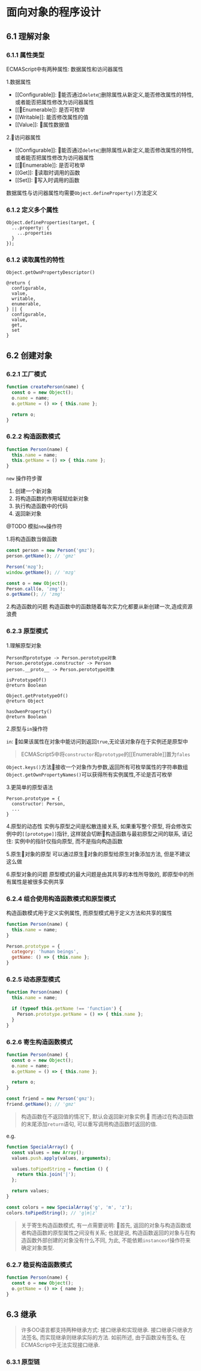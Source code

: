 # 面向对象的程序设计

## 6.1 理解对象

### 6.1.1 属性类型
ECMAScript中有两种属性: 数据属性和访问器属性

1.数据属性
* [[Configurable]]: 能否通过`delete`删除属性从新定义,能否修改属性的特性,或者能否把属性修改为访问器属性
* [[Enumerable]]: 是否可枚举
* [[Writable]]: 能否修改属性的值 
* [[Value]]: 属性数据值

2.访问器属性
* [[Configurable]]: 能否通过`delete`删除属性从新定义,能否修改属性的特性,或者能否把属性修改为访问器属性
* [[Enumerable]]: 是否可枚举
* [[Get]]: 读取时调用的函数
* [[Set]]: 写入时调用的函数

数据属性与访问器属性均需要`Object.defineProperty()`方法定义

### 6.1.2 定义多个属性
```
Object.defineProperties(target, {
  ...property: {
    ...properties
  }
});
```

### 6.1.2 读取属性的特性
```
Object.getOwnPropertyDescriptor()

@return {
  configurable,
  value,
  writable,
  enumerable,
} || {
  configurable,
  value,
  get,
  set
}
```
## 6.2 创建对象

### 6.2.1 工厂模式
```javascript
function createPerson(name) {
  const o = new Object();
  o.name = name;
  o.getName = () => { this.name };

  return o;
}
```
### 6.2.2 构造函数模式
```javascript
function Person(name) {
  this.name = name;
  this.getName = () => { this.name };
}
```
`new` 操作符步骤
1. 创建一个新对象
2. 将构造函数的作用域赋给新对象
3. 执行构造函数中的代码
4. 返回新对象

@TODO 模拟`new`操作符

1.将构造函数当做函数
```javascript
const person = new Person('gmz');
person.getName(); // 'gmz'

Person('mzg');
window.getName(); // 'mzg'

const o = new Object();
Person.call(o, 'zmg');
o.getName(); // 'zmg'
```
2.构造函数的问题
构造函数中的函数随着每次实力化都要从新创建一次,造成资源浪费

### 6.2.3 原型模式

1.理解原型对象
```
Person的prototype -> Person.perototype对象   
Person.perototype.constructor -> Person  
person.__proto__ -> Person.perototype对象  

isPrototypeOf()   
@return Boolean

Object.getPrototypeOf()   
@return Object 

hasOwenProperty()
@return Boolean
```
2.原型与`in`操作符

`in`: 如果该属性在对象中能访问到返回`true`,无论该对象存在于实例还是原型中

> ECMAScript5中将`constructor`和`prototype`的[[Enumerable]]置为`fales`

`Object.keys()`方法接收一个对象作为参数,返回所有可枚举属性的字符串数组   
`Object.getOwnPropertyNames()`可以获得所有实例属性,不论是否可枚举

3.更简单的原型语法
```
Person.prototype = {
  constructor: Person,
  ...
}
```

4.原型的动态性
实例与原型之间是松散连接关系, 如果重写整个原型, 将会修改实例中的`[[prototype]]`指针, 这样就会切断构造函数与最初原型之间的联系, 请记住: 实例中的指针仅指向原型, 而不是指向构造函数

5.原生对象的原型
可以通过原生对象的原型给原生对象添加方法, 但是不建议这么做

6.原型对象的问题
原型模式的最大问题是由其共享的本性所导致的, 即原型中的所有属性是被很多实例共享

### 6.2.4 组合使用构造函数模式和原型模式
构造函数模式用于定义实例属性, 而原型模式用于定义方法和共享的属性
```javascript
function Person(name) {
  this.name = name;
}

Person.prototype = {
  category: 'human beings',
  getName: () => { this.name };
}
```

### 6.2.5 动态原型模式
```javascript
function Person(name) {
  this.name = name;

  if (typeof this.getName !== 'function') {
    Person.prototype.getName = () => { this.name };
  }
}
```

### 6.2.6 寄生构造函数模式
```javascript
function Person(name) {
  const o = new Object();
  o.name = name;
  o.getName = () => { this.name };

  return o;
}

const friend = new Person('gmz');
friend.getName(); // 'gmz'
```
> 构造函数在不返回值的情况下, 默认会返回新对象实例. 而通过在构造函数的末尾添加`return`语句, 可以重写调用构造函数时返回的值.

e.g.
```javascript
function SpecialArray() {
  const values = new Array();
  values.push.apply(values, arguments);

  values.toPipedString = function () {
    return this.join('|');
  };

  return values;
}

const colors = new SpecialArray('g', 'm', 'z');
colors.toPipedString(); // 'g|m|z'
```
> 关于寄生构造函数模式, 有一点需要说明: 首先, 返回的对象与构造函数或者构造函数的原型属性之间没有关系; 也就是说, 构造函数返回的对象与在构造函数外部创建的对象没有什么不同, 为此, 不能依赖`instanceof`操作符来确定对象类型.

### 6.2.7 稳妥构造函数模式
```javascript
function Person(name) {
  const o = new Object();
  o.getName = () => { name };
}
```

## 6.3 继承
>许多OO语言都支持两种继承方式: 接口继承和实现继承. 接口继承只继承方法签名, 而实现继承则继承实际的方法. 如前所述, 由于函数没有签名, 在ECMAScript中无法实现接口继承.

### 6.3.1 原型链




